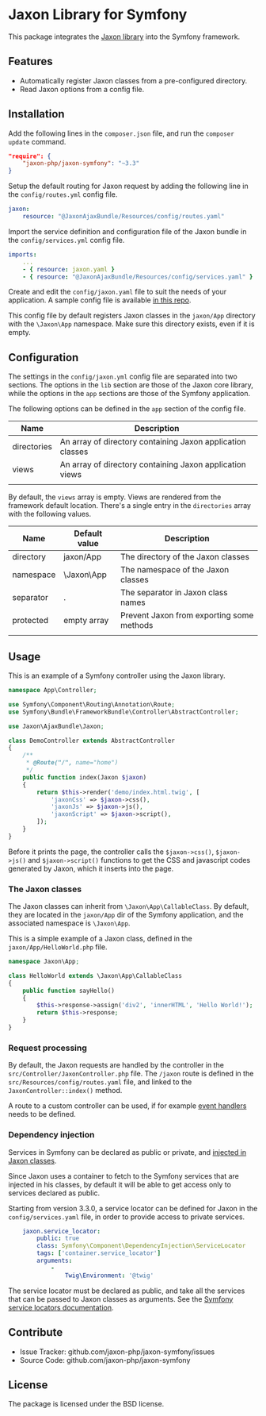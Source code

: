 Jaxon Library for Symfony
=========================

This package integrates the [Jaxon library](https://github.com/jaxon-php/jaxon-core) into the Symfony framework.

Features
--------

- Automatically register Jaxon classes from a pre-configured directory.
- Read Jaxon options from a config file.

Installation
------------

Add the following lines in the `composer.json` file, and run the `composer update` command.
```json
"require": {
    "jaxon-php/jaxon-symfony": "~3.3"
}
```

Setup the default routing for Jaxon request by adding the following line in the `config/routes.yml` config file.
```yaml
jaxon:
    resource: "@JaxonAjaxBundle/Resources/config/routes.yaml"
```

Import the service definition and configuration file of the Jaxon bundle in the `config/services.yml` config file.
```yaml
imports:
    ...
    - { resource: jaxon.yaml }
    - { resource: "@JaxonAjaxBundle/Resources/config/services.yaml" }
```

Create and edit the `config/jaxon.yaml` file to suit the needs of your application.
A sample config file is available [in this repo](https://github.com/jaxon-php/jaxon-symfony/blob/master/config/jaxon.yaml).

This config file by default registers Jaxon classes in the `jaxon/App` directory with the `\Jaxon\App` namespace.
Make sure this directory exists, even if it is empty.

Configuration
------------

The settings in the `config/jaxon.yml` config file are separated into two sections.
The options in the `lib` section are those of the Jaxon core library, while the options in the `app` sections are those of the Symfony application.

The following options can be defined in the `app` section of the config file.

| Name | Description |
|------|---------------|
| directories | An array of directory containing Jaxon application classes |
| views   | An array of directory containing Jaxon application views |
| | | |

By default, the `views` array is empty. Views are rendered from the framework default location.
There's a single entry in the `directories` array with the following values.

| Name | Default value | Description |
|------|---------------|-------------|
| directory | jaxon/App | The directory of the Jaxon classes |
| namespace | \Jaxon\App  | The namespace of the Jaxon classes |
| separator | .           | The separator in Jaxon class names |
| protected | empty array | Prevent Jaxon from exporting some methods |
| | | |

Usage
-----

This is an example of a Symfony controller using the Jaxon library.
```php
namespace App\Controller;

use Symfony\Component\Routing\Annotation\Route;
use Symfony\Bundle\FrameworkBundle\Controller\AbstractController;

use Jaxon\AjaxBundle\Jaxon;

class DemoController extends AbstractController
{
    /**
     * @Route("/", name="home")
     */
    public function index(Jaxon $jaxon)
    {
        return $this->render('demo/index.html.twig', [
            'jaxonCss' => $jaxon->css(),
            'jaxonJs' => $jaxon->js(),
            'jaxonScript' => $jaxon->script(),
        ]);
    }
}
```

Before it prints the page, the controller calls the `$jaxon->css()`, `$jaxon->js()` and `$jaxon->script()` functions to get the CSS and javascript codes generated by Jaxon, which it inserts into the page.

### The Jaxon classes

The Jaxon classes can inherit from `\Jaxon\App\CallableClass`.
By default, they are located in the `jaxon/App` dir of the Symfony application, and the associated namespace is `\Jaxon\App`.

This is a simple example of a Jaxon class, defined in the `jaxon/App/HelloWorld.php` file.

```php
namespace Jaxon\App;

class HelloWorld extends \Jaxon\App\CallableClass
{
    public function sayHello()
    {
        $this->response->assign('div2', 'innerHTML', 'Hello World!');
        return $this->response;
    }
}
```

### Request processing

By default, the Jaxon requests are handled by the controller in the `src/Controller/JaxonController.php` file.
The `/jaxon` route is defined in the `src/Resources/config/routes.yaml` file, and linked to the `JaxonController::index()` method.

A route to a custom controller can be used, if for example [event handlers](https://www.jaxon-php.org/docs/v3x/requests/callbacks.html) needs to be defined.

### Dependency injection

Services in Symfony can be declared as public or private, and [injected in Jaxon classes](https://www.jaxon-php.org/docs/v3x/advanced/dependency-injection.html).

Since Jaxon uses a container to fetch to the Symfony services that are injected in his classes, by default it will be able to get access only to services declared as public.

Starting from version 3.3.0, a service locator can be defined for Jaxon in the `config/services.yaml` file, in order to provide access to private services.

```yaml
    jaxon.service_locator:
        public: true
        class: Symfony\Component\DependencyInjection\ServiceLocator
        tags: ['container.service_locator']
        arguments:
            -
                Twig\Environment: '@twig'
```

The service locator must be declared as public, and take all the services that can be passed to Jaxon classes as arguments.
See the [Symfony service locators documentation](https://symfony.com/doc/4.4/service_container/service_subscribers_locators.html).

Contribute
----------

- Issue Tracker: github.com/jaxon-php/jaxon-symfony/issues
- Source Code: github.com/jaxon-php/jaxon-symfony

License
-------

The package is licensed under the BSD license.
